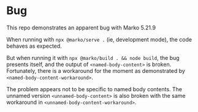 # Bug

This repo demonstrates an apparent bug with Marko 5.21.9

When running with `npx @marko/serve .` (ie, development mode), the code behaves
as expected.

But when running it with `npx @marko/build . && node build`, the bug presents
itself, and the output of `<named-body-content>` is broken. Fortunately, there
is a workaround for the moment as demonstrated by
`<named-body-content-workaround>`.

The problem appears not to be specific to named body contents. The unnamed
version `<unnamed-body-content>` is also broken with the same workaround in
`<unnamed-body-content-workaround>`.
